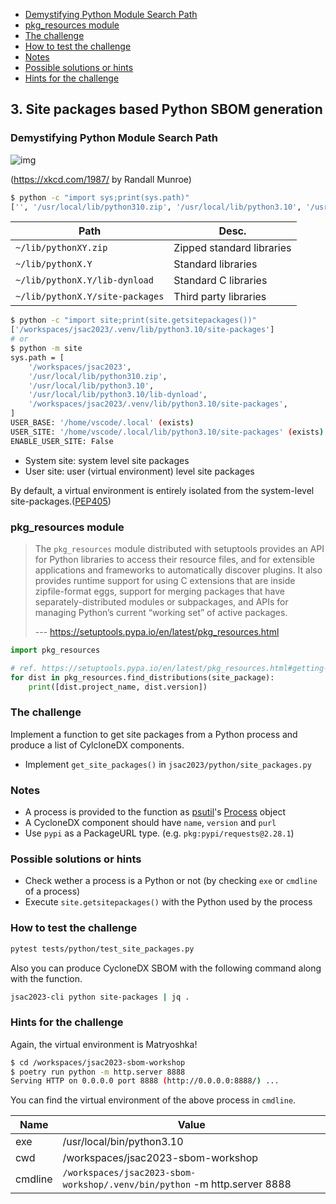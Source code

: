 - [Demystifying Python Module Search Path](#demystifying-python-module-search-path)
- [pkg_resources module](#pkg_resources-module)
- [The challenge](#the-challenge)
- [How to test the challenge](#how-to-test-the-challenge)
- [Notes](#notes)
- [Possible solutions or hints](#possible-solutions-or-hints)
- [Hints for the challenge](#hints-for-the-challenge)

## 3. Site packages based Python SBOM generation

### Demystifying Python Module Search Path

![img](https://imgs.xkcd.com/comics/python_environment.png)

(https://xkcd.com/1987/ by Randall Munroe)


```bash
$ python -c "import sys;print(sys.path)"
['', '/usr/local/lib/python310.zip', '/usr/local/lib/python3.10', '/usr/local/lib/python3.10/lib-dynload', '/workspaces/jsac2023/.venv/lib/python3.10/site-packages', '/workspaces/jsac2023']
```

| Path                            | Desc.                     |
|---------------------------------|---------------------------|
| `~/lib/pythonXY.zip`            | Zipped standard libraries |
| `~/lib/pythonX.Y`               | Standard libraries        |
| `~/lib/pythonX.Y/lib-dynload`   | Standard C libraries      |
| `~/lib/pythonX.Y/site-packages` | Third party libraries     |

```bash
$ python -c "import site;print(site.getsitepackages())"
['/workspaces/jsac2023/.venv/lib/python3.10/site-packages']
# or
$ python -m site
sys.path = [
    '/workspaces/jsac2023',
    '/usr/local/lib/python310.zip',
    '/usr/local/lib/python3.10',
    '/usr/local/lib/python3.10/lib-dynload',
    '/workspaces/jsac2023/.venv/lib/python3.10/site-packages',
]
USER_BASE: '/home/vscode/.local' (exists)
USER_SITE: '/home/vscode/.local/lib/python3.10/site-packages' (exists)
ENABLE_USER_SITE: False
```

- System site: system level site packages
- User site: user (virtual environment) level site packages

By default, a virtual environment is entirely isolated from the system-level site-packages.([PEP405](https://peps.python.org/pep-0405/))

### pkg_resources module

> The `pkg_resources` module distributed with setuptools provides an API for Python libraries to access their resource files, and for extensible applications and frameworks to automatically discover plugins. It also provides runtime support for using C extensions that are inside zipfile-format eggs, support for merging packages that have separately-distributed modules or subpackages, and APIs for managing Python’s current “working set” of active packages.
>
> --- https://setuptools.pypa.io/en/latest/pkg_resources.html


```python
import pkg_resources

# ref. https://setuptools.pypa.io/en/latest/pkg_resources.html#getting-or-creating-distributions
for dist in pkg_resources.find_distributions(site_package):
    print([dist.project_name, dist.version])
```

### The challenge

Implement a function to get site packages from a Python process and produce a list of CylcloneDX components.

- Implement `get_site_packages()` in `jsac2023/python/site_packages.py`

### Notes

- A process is provided to the function as [psutil](https://psutil.readthedocs.io/en/latest/#)'s [Process](https://psutil.readthedocs.io/en/latest/#process-class) object
- A CycloneDX component should have `name`, `version` and `purl`
- Use `pypi` as a PackageURL type. (e.g. `pkg:pypi/requests@2.28.1`)

### Possible solutions or hints

- Check wether a process is a Python or not (by checking `exe` or `cmdline` of a process)
- Execute `site.getsitepackages()` with the Python used by the process

### How to test the challenge

```bash
pytest tests/python/test_site_packages.py
```

Also you can produce CycloneDX SBOM with the following command along with the function.

```bash
jsac2023-cli python site-packages | jq .
```

### Hints for the challenge

Again, the virtual environment is Matryoshka!

```bash
$ cd /workspaces/jsac2023-sbom-workshop
$ poetry run python -m http.server 8888
Serving HTTP on 0.0.0.0 port 8888 (http://0.0.0.0:8888/) ...
```

You can find the virtual environment of the above process in `cmdline`.

| Name    | Value                                                                     |
|---------|---------------------------------------------------------------------------|
| exe     | /usr/local/bin/python3.10                                                 |
| cwd     | /workspaces/jsac2023-sbom-workshop                                        |
| cmdline | `/workspaces/jsac2023-sbom-workshop/.venv/bin/python` -m http.server 8888 |
